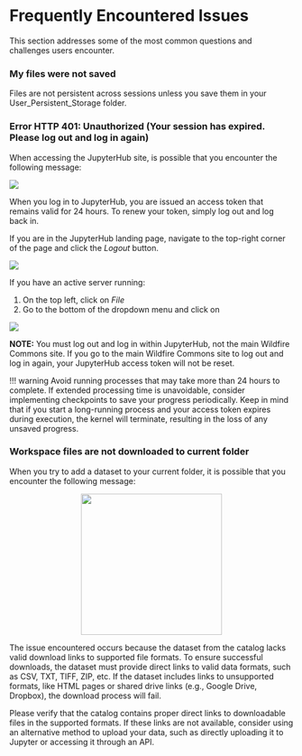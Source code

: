 # Frequently Encountered Issues

This section addresses some of the most common questions and challenges users encounter.

### My files were not saved

Files are not persistent across sessions unless you save them in your User_Persistent_Storage folder.


### Error HTTP 401: Unauthorized (Your session has expired. Please log out and log in again)

When accessing the JupyterHub site, is possible that you encounter the following message:

<img src="../images/error404.png">

When you log in to JupyterHub, you are issued an access token that remains valid for 24 hours. 
To renew your token, simply log out and log back in.

If you are in the JupyterHub landing page, navigate to the top-right corner of the page and click the 
*Logout* button.

<img src="../images/main-logout.png">

If you have an active server running:

1. On the top left, click on *File*
2. Go to the bottom of the dropdown menu and click on 

<img src="../images/jhub-logout.png">

**NOTE:** You must log out and log in within JupyterHub, not the main Wildfire Commons site. If you go to the main Wildfire Commons site to log out and
log in again, your JupyterHub access token will not be reset. 

!!! warning
    Avoid running processes that may take more than 24 hours to complete. If extended processing time is unavoidable, consider implementing checkpoints to save your progress periodically. Keep in mind that if you start a long-running process and your access token expires during execution, the kernel will terminate, resulting in the loss of any unsaved progress.

### Workspace files are not downloaded to current folder

When you try to add a dataset to your current folder, it is possible that you encounter the following message:

<div style="text-align: center;">
  <img src="../images/download-failed.png" width="250">
</div>

The issue encountered occurs because the dataset from the catalog lacks valid download links to supported file formats. To ensure successful downloads, the dataset must provide direct links to valid data formats, such as CSV, TXT, TIFF, ZIP, etc. If the dataset includes links to unsupported formats, like HTML pages or shared drive links (e.g., Google Drive, Dropbox), the download process will fail.

Please verify that the catalog contains proper direct links to downloadable files in the supported formats. If these links are not available, consider using an alternative method to upload your data, such as directly uploading it to Jupyter or accessing it through an API.